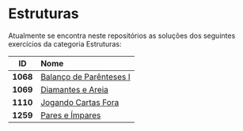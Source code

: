 # Estruturas
Atualmente se encontra neste repositórios as soluções dos seguintes exercícios da categoria Estruturas:

| **ID** | **Nome** |
|:---:|:---|
| **1068**|<a href="1068 - Balanço de Parênteses I.py"> Balanço de Parênteses I</a> |
| **1069**|<a href="1069 - Diamantes e Areia.py"> Diamantes e Areia</a> |
| **1110**|<a href="1110 - Jogando Cartas Fora.py"> Jogando Cartas Fora</a> |
| **1259**|<a href="1259 - Pares e Ímpares.py"> Pares e Ímpares</a> |
